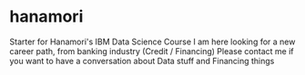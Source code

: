 # hanamori
Starter for Hanamori's IBM Data Science Course
I am here looking for a new career path, from banking industry (Credit / Financing)
Please contact me if you want to have a conversation about Data stuff and Financing things
